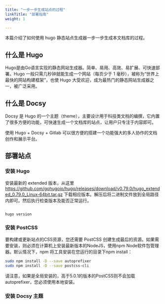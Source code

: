 ```yaml
---
title: "一步一步生成站点的过程"
linkTitle: "部署指南"
weight: 1

---
```


本篇介绍了如何使用 hugo 静态站点生成器一步一步生成本文档库的过程。

## 什么是 Hugo

Hugo是由Go语言实现的静态网站生成器。简单、易用、高效、易扩展、可快速部署。Hugo 一般只需几秒钟就能生成一个网站（每页少于 1 毫秒），被称为“世界上最快的网站构建框架”，也使 Hugo 大受欢迎，成为最热门的静态网站生成器之一，被广泛采用。

## 什么是 Docsy

Docsy 是 Hugo 的一个主题（theme），主要设计用于科技类文档的编撰，它内置了很多方便的功能，可快速生成一个文档库的站点，让用户只专注于内容即可。

使用 Hugo + Docsy + Gitlab 可以很方便的搭建一个功能强大的多人协作的文档创作和展示平台。


## 部署站点

### 安装 Hugo

安装最新的 extended 版本，从这里 https://github.com/gohugoio/hugo/releases/download/v0.79.0/hugo_extended_0.79.0_Linux-64bit.tar.gz 下载相应版本。解压后将二进制文件放到全局路径内即可。然后执行检查版本及能否正常运行。

```bash

hugo version

```

### 安装 PostCSS

要构建或更新站点的CSS资源，您还需要 PostCSS 创建生成最后的资源。如果需要安装，则必须在计算机上安装最新版本的NodeJS，使用npm Node软件包管理器。默认情况下，npm 将工具安装在您运行的目录下npm install：

```bash
sudo npm install -D --save autoprefixer
sudo npm install -D --save postcss-cli
```
请注意，如果是全局安装的，高于5.0.1的版本的PostCSS则不会加载autoprefixer，您必须使用本地安装。

### 安装 Docsy 主题

